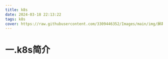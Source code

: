 ```yaml
---
title: k8s
date: 2024-03-18 22:13:22
tags: k8s
cover: https://raw.githubusercontent.com/3309446352/Images/main/img/屏幕截图(2).png
---
```

# 一.k8s简介